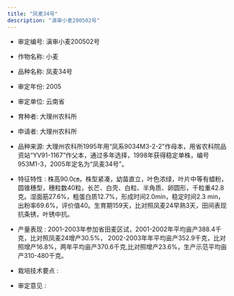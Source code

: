 ```yaml
---
title: "凤麦34号"
description: "滇审小麦200502号"
---
```

* 审定编号:  滇审小麦200502号

*  作物名称:  小麦

*  品种名称:  凤麦34号

*  审定年份:  2005

*  审定单位:  云南省

* 育种者:  大理州农科所

*  申请者:  大理州农科所

*  品种来源:  大理州农科所1995年用“凤系9034M3-2-2”作母本，用省农科院品资站“YV91-1167”作父本，通过多年选择，1998年获得稳定单株，编号953M1-3，2005年定名为“凤麦34号”。

*  特征特性 : 
株高90.0㎝，株型紧凑，幼苗直立，叶色浓绿，叶片中等有蜡粉，圆锥穗型，穗粒数40粒，长芒、白壳、白粒、半角质、卵圆形，千粒重42.8克。湿面筋27.6%，粗蛋白质12.7%，形成时间2.0min，稳定时间2.3 min，出粉率69.6%，评价值40。生育期159天，比对照凤麦24早熟3天，田间表现抗条锈，叶锈中抗。
 
*  产量表现 : 
2001-2003年参加省田麦区试，2001-2002年平均亩产388.4千克，比对照凤麦24增产30.5%， 2002-2003年年平均亩产352.9千克，比对照增产16.8%，两年平均亩产370.6千克,比对照增产23.6%，生产示范平均亩产310-480千克。

*  栽培技术要点 : 


*  审定意见 : 

